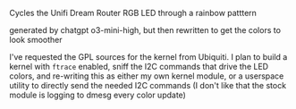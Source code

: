 Cycles the Unifi Dream Router RGB LED through a rainbow patttern

generated by chatgpt o3-mini-high, but then rewritten to get the colors to look smoother

I've requested the GPL sources for the kernel from Ubiquiti.  I plan to build a kernel with `ftrace` enabled, sniff the I2C commands that drive the LED colors, and re-writing this as either my own kernel module, or a userspace utility to directly send the needed I2C commands (I don't like that the stock module is logging to dmesg every color update)
